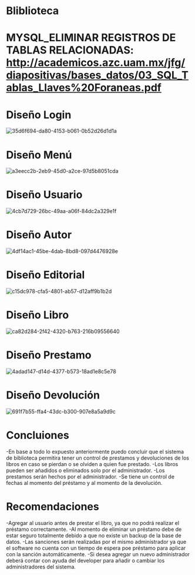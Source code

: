 # Bliblioteca
# MYSQL_ELIMINAR REGISTROS DE TABLAS RELACIONADAS: http://academicos.azc.uam.mx/jfg/diapositivas/bases_datos/03_SQL_Tablas_Llaves%20Foraneas.pdf
# Diseño Login
![35d6f694-da80-4153-b061-0b52d26d1d1a](https://user-images.githubusercontent.com/53907643/74580554-70c4cb00-4f73-11ea-8481-449ea55ed9ba.jpg)
# Diseño Menú
![a3eecc2b-2eb9-45d0-a2ce-97d5b8051cda](https://user-images.githubusercontent.com/53907643/74093575-98aebd00-4aa1-11ea-87fe-628c24cf869b.jpg)
# Diseño Usuario
![4cb7d729-26bc-49aa-a06f-84dc2a329e1f](https://user-images.githubusercontent.com/53907643/74476813-27438580-4e78-11ea-8505-735a90f5fb3c.jpg)
# Diseño Autor
![4df14ac1-45be-4dab-8bd8-097d4476928e](https://user-images.githubusercontent.com/53907643/74580606-f779a800-4f73-11ea-9d17-4fb8b2c17cfd.jpg)
# Diseño Editorial
![c15dc978-cfa5-4801-ab57-d12aff9b1b2d](https://user-images.githubusercontent.com/53907643/74580635-47f10580-4f74-11ea-9094-6521c6a02039.jpg)
# Diseño Libro
![ca82d284-2f42-4320-b763-216b09556640](https://user-images.githubusercontent.com/53907643/74790242-079bcb00-5285-11ea-81a7-12fd996b9670.jpg)
# Diseño Prestamo
![4adad147-d14d-4377-b573-18ad1e8c5e78](https://user-images.githubusercontent.com/53907643/74867152-2b611e80-5322-11ea-9854-3b4153c0993a.jpg)
# Diseño Devolución
![691f7b55-ffa4-43dc-b300-907e8a5a9d9c](https://user-images.githubusercontent.com/53907643/75003215-175a1180-5435-11ea-99e1-41bc4a97bfb1.jpg)
# Concluiones
-En base a todo lo expuesto anteriormente puedo concluir que el sistema de biblioteca permitira tener un control de prestamos y devoluciones de los libros en caso se pierdan o se olviden a quien fue prestado.
-Los libros pueden ser añadidos o eliminados solo por el administrador.
-Los prestamos serán hechos por el administrador.
-Se tiene un control de fechas al momento del préstamo y al momento de la devolución.
# Recomendaciones
-Agregar al usuario antes de prestar el libro, ya que no podrá realizar el préstamo correctamente.
-Al momento de eliminar un préstamo debe de estar seguro totalmente debido a que no existe un backup de la base de datos.
-Las sanciones serán realizadas por el mismo administrador ya que el software no cuenta con un tiempo de espera poe préstamo para aplicar con la sanción automáticamente.
-Si desea agregar un nuevo administrador deberá contar con ayuda del developer para añadir o cambiar los administradores del sistema.
